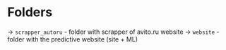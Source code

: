 # Folders

-> `scrapper_autoru` - folder with scrapper of avito.ru website
-> `website` - folder with the predictive website (site + ML)